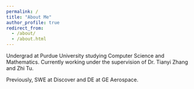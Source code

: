 ```yaml
---
permalink: /
title: "About Me"
author_profile: true
redirect_from: 
  - /about/
  - /about.html
---
```


Undergrad at Purdue University studying Computer Science and Mathematics.
Currently working under the supervision of Dr. Tianyi Zhang and Zhi Tu.

Previously, SWE at Discover and DE at GE Aerospace.